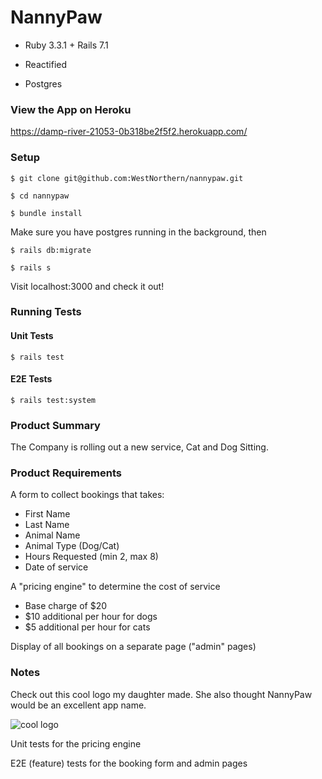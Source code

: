 # NannyPaw

* Ruby 3.3.1 + Rails 7.1

* Reactified

* Postgres

### View the App on Heroku

https://damp-river-21053-0b318be2f5f2.herokuapp.com/

### Setup

`$ git clone git@github.com:WestNorthern/nannypaw.git`

`$ cd nannypaw`

`$ bundle install`

Make sure you have postgres running in the background, then

`$ rails db:migrate`

`$ rails s`

Visit localhost:3000 and check it out!

### Running Tests
#### Unit Tests
`$ rails test`
#### E2E Tests
`$ rails test:system`

### Product Summary

The Company is rolling out a new service, Cat and Dog Sitting.

### Product Requirements

A form to collect bookings that takes:
- First Name
- Last Name
- Animal Name
- Animal Type (Dog/Cat)
- Hours Requested (min 2, max 8)
- Date of service

A "pricing engine" to determine the cost of service
- Base charge of $20
- $10 additional per hour for dogs
- $5 additional per hour for cats

Display of all bookings on a separate page ("admin" pages)

### Notes

Check out this cool logo my daughter made. She also thought NannyPaw would be an excellent app name.

![cool logo](https://media.discordapp.net/attachments/1128874173486338150/1243320765282259107/image.png?ex=6651b4f2&is=66506372&hm=2ac178be5f2b823083651c712bba8d4b1ed6a51dd9dc58dfe6d9e211ecc4f63e&=&format=webp&quality=lossless&width=564&height=548)

Unit tests for the pricing engine

E2E (feature) tests for the booking form and admin pages


